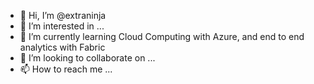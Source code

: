 - 👋 Hi, I’m @extraninja
- 👀 I’m interested in ...
- 🌱 I’m currently learning Cloud Computing with Azure, and end to end analytics with Fabric
- 💞️ I’m looking to collaborate on ...
- 📫 How to reach me ...

<!---
extraninja/extraninja is a ✨ special ✨ repository because its `README.md` (this file) appears on your GitHub profile.
You can click the Preview link to take a look at your changes.
--->
